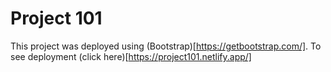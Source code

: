 # Project 101

This project was deployed using (Bootstrap)[https://getbootstrap.com/]. 
To see deployment (click here)[https://project101.netlify.app/]


